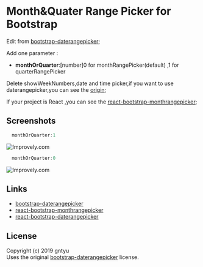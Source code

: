 # Month&Quater Range Picker for Bootstrap

Edit from [bootstrap-daterangepicker](https://github.com/dangrossman/bootstrap-daterangepicker);

Add one parameter :  
* **monthOrQuarter**:[number]0 for monthRangePicker(default) ,1 for quarterRangePicker  

Delete showWeekNumbers,date and time picker,if you want to use daterangepicker,you can see the [origin](https://github.com/dangrossman/bootstrap-daterangepicker);

If your project is React ,you can see the [react-bootstrap-monthrangepicker](https://github.com/gntyu/bootstrap-monthrangepicker);


## Screenshots

```javascript
  monthOrQuarter:1
```
![Improvely.com](http://t.w2wz.cn/t6/700/1554970814x2099769202.png)

```javascript
  monthOrQuarter:0
```
![Improvely.com](http://t.w2wz.cn/t6/700/1554970876x1822611365.png)

## Links

* [bootstrap-daterangepicker](https://github.com/dangrossman/bootstrap-daterangepicker)
* [react-bootstrap-monthrangepicker ](https://github.com/gntyu/bootstrap-monthrangepicker)
* [react-bootstrap-daterangepicker](https://github.com/skratchdot/react-bootstrap-daterangepicker)


## License

Copyright (c) 2019 gntyu   
Uses the original [bootstrap-daterangepicker](https://github.com/dangrossman/bootstrap-daterangepicker) license.

